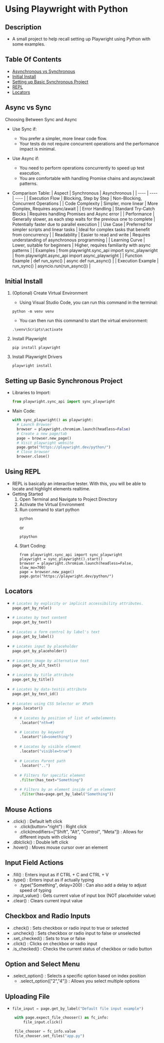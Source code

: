 # Using Playwright with Python

## Description
- A small project to help recall setting up Playwright using Python with some examples.

## Table Of Contents
- [Asynchronous vs Synchronous](#async-vs-sync)
- [Initial Install](#initial-install)
- [Setting up Basic Synchronous Project](#Setting-up-Basic-Synchronous-Project)
- [REPL](#Using-REPL)
- [Locators](#locators)

## Async vs Sync
Choosing Between Sync and Async
- Use Sync if:
   - You prefer a simpler, more linear code flow.
   - Your tests do not require concurrent operations and the performance impact is minimal.
     
- Use Async if:
   - You need to perform operations concurrently to speed up test execution.
   - You are comfortable with handling Promise chains and async/await patterns.
     
- Comparison Table:
  | Aspect | Synchronous | Asynchronous |
  | ---- | ---- | ---- |
  | Execution Flow | Blocking, Step by Step | Non-Blocking, Concurrent Operations |
  | Code Complexity | Simpler, more linear | More Complex, Requires async/await |
  | Error Handling | Standard Try-Catch Blocks | Requires handling Promises and Async error |
  | Performance | Generally slower, as each step waits for the previous one to complete | Potentially faster due to parallel execution |
  | Use Case | Preferred for simpler scripts and linear tasks | Ideal for complex tasks that benefit from concurrency |
  | Readability | Easier to read and write | Requires understanding of asynchronous programming |
  | Learning Curve | Lower, suitable for beginners | Higher, requires familiarity with async patterns |
  | Examples | from playwright.sync_api import sync_playwright | from playwright.async_api import async_playwright |
  | Function Example | def run_sync() | async def run_async() |
  | Execution Example | run_sync() | asyncio.run(run_async()) |

## Initial Install
1. (Optional) Create Virtual Environment
   - Using Visual Studio Code, you can run this command in the terminal:
   ```
   python -m venv venv
   ```
   - You can then run this command to start the virtual environment:
   ```
   .\venv\Scripts\activate
   ```
   
2. Install Playwright
   ```
   pip install playwright
   ```
   
3. Install Playwright Drivers
   ```
   playwright install
   ```

## Setting up Basic Synchronous Project
- Libraries to Import:
  ``` python
  from playwright.sync_api import sync_playwright
  ```

- Main Code:
  ``` python
  with sync_playwright() as playwright:
    # Launch Browser
    browser = playwright.chromium.launch(headless=False)
    # Create a new page/tab
    page = browser.new_page()
    # Visit playwright website
    page.goto("https://playwright.dev/python/")
    # Close browser
    browser.close()
  ```

## Using REPL
- REPL is basically an interactive tester. With this, you will be able to locate and highlight elements realtime.
- Getting Started
  1. Open Terminal and Navigate to Project Directory
  2. Activate the Virtual Environment
  3. Run command to start python
     ```
     python
     ```
     or
     ```
     ptpython
     ```
  4. Start Coding:
     ```
     from playwright.sync_api import sync_playwright
     playwright = sync_playwright().start()
     browser = playwright.chromium.launch(headless=False, slow_mo=700)
     page = browser.new_page()
     page.goto("https://playwright.dev/python/")
        ```

## Locators
- ``` python
  # Locates by explicity or implicit accessibility attributes.
  page.get_by_role() 
  ```
- ``` python
  # Locates by text content
  page.get_by_text() 
  ```
- ``` python
  # Locates a form control by label's text
  page.get_by_label() 
  ```
- ``` python
  # Locates input by placeholder
  page.get_by_placeholder() 
  ```
- ``` python
  # Locates image by alternative text
  page.get_by_alt_text() 
  ```
- ``` python
  # Locates by title attribute
  page.get_by_title() 
  ```
- ``` python
  # Locates by data-testis attribute
  page.get_by_test_id() 
  ```
- ``` python
  # Locates using CSS Selector or XPath
  page.locator() 
  ```
   - ``` python
     # Locates by position of list of webelements
     .locator("nth=#) 
     ```
   - ``` python
     # Locates by keyword
     .locator("id=something") 
     ```
   - ``` python
     # Locates by visible element
     .locator("visible=true") 
     ```
   - ``` python
     # Locates Parent path
     .locator("..") 
     ```
   - ``` python
     # Filters for specific element
     .filter(has_text="Something") 
     ```
   - ``` python
     # Filters by an element inside of an element
     .filter(has=page.get_by_label("Something")) 
     ```
 
## Mouse Actions
- .click() : Default left click
   - .click(button="right") : Right click
   - .click(modifiers=["Shift", "Alt", "Control", "Meta"]) : Allows for different inputs with clicking
- .dblclick() : Double left click
- .hover() : Moves mouse cursor over an element

## Input Field Actions
- .fill() : Enters input as if CTRL + C and CTRL + V
- .type() : Enters input as if actually typing
   - .type("Something", delay=200) : Can also add a delay to adjust speed of typing
- .input_value() : Gets current value of input box (NOT placeholder value)
- .clear() : Clears current input value

## Checkbox and Radio Inputs
- .check() : Sets checkbox or radio input to true or selected
- .uncheck() : Sets checkbox or radio input to false or unselected
- .set_checked() : Sets to true or false
- .click() : Clicks on checkbox or radio input
- .is_checked() : Checks the current status of checkbox or radio button

## Option and Select Menu
- .select_option() : Selects a specific option based on index position
   - .select_option(["2","4"]) : Allows you select multiple options
 
## Uploading File 
- ``` python
  file_input = page.get_by_label("Default file input example")

   with page.expect_file_chooser() as fc_info:
       file_input.click()
   
   file_chooser = fc_info.value
   file_chooser.set_files("app.py")
  ```
  
